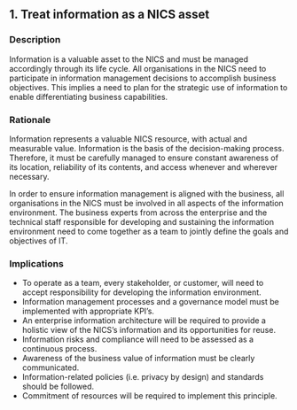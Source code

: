 ## 1. Treat information as a NICS asset

### Description

Information is a valuable asset to the NICS and must be managed accordingly
through its life cycle. All organisations in the NICS need to participate in information
management decisions to accomplish business objectives. This implies a need to plan
for the strategic use of information to enable differentiating business capabilities.

### Rationale

Information represents a valuable NICS resource, with actual and measurable value. Information is the basis
of the decision-making process. Therefore, it must be carefully managed to ensure constant awareness of its
location, reliability of its contents, and access whenever and wherever necessary.

In order to ensure information management is aligned with the business, all organisations in the NICS must be
involved in all aspects of the information environment. The business experts from across the enterprise and the
technical staff responsible for developing and sustaining the information environment need to come together
as a team to jointly define the goals and objectives of IT.

### Implications

- To operate as a team, every stakeholder, or customer, will need to accept responsibility for developing the
information environment.
- Information management processes and a governance model must be implemented with appropriate KPI’s.
- An enterprise information architecture will be required to provide a holistic view of the NICS’s information
and its opportunities for reuse.
- Information risks and compliance will need to be assessed as a continuous process.
- Awareness of the business value of information must be clearly communicated.
- Information-related policies (i.e. privacy by design) and standards should be followed.
- Commitment of resources will be required to implement this principle.
